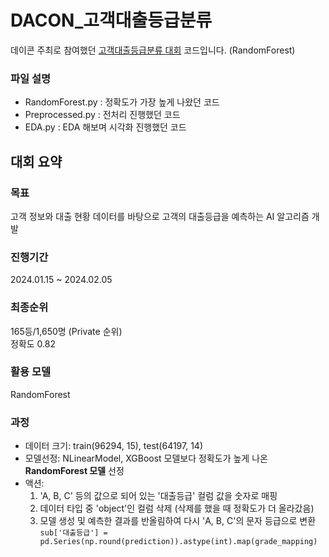 # DACON_고객대출등급분류
데이콘 주최로 참여했던 [고객대출등급분류 대회](https://dacon.io/competitions/official/236214/overview/description) 코드입니다. (RandomForest)
### 파일 설명
- RandomForest.py : 정확도가 가장 높게 나왔던 코드
- Preprocessed.py : 전처리 진행했던 코드
- EDA.py : EDA 해보며 시각화 진행했던 코드

## 대회 요약
### 목표
고객 정보와 대출 현황 데이터를 바탕으로 고객의 대출등급을 예측하는 AI 알고리즘 개발

### 진행기간
2024.01.15 ~ 2024.02.05

### 최종순위
165등/1,650명 (Private 순위)  
정확도 0.82

### 활용 모델
RandomForest

### 과정
- 데이터 크기: train(96294, 15), test(64197, 14)
- 모델선정: NLinearModel, XGBoost 모델보다 정확도가 높게 나온 **RandomForest 모델** 선정
- 액션:
  1. 'A, B, C' 등의 값으로 되어 있는 '대출등급' 컬럼 값을 숫자로 매핑
  2. 데이터 타입 중 'object'인 컬럼 삭제 (삭제를 했을 때 정확도가 더 올라갔음)
  3. 모델 생성 및 예측한 결과를 반올림하여 다시 'A, B, C'의 문자 등급으로 변환  
     ```sub['대출등급'] = pd.Series(np.round(prediction)).astype(int).map(grade_mapping)```
